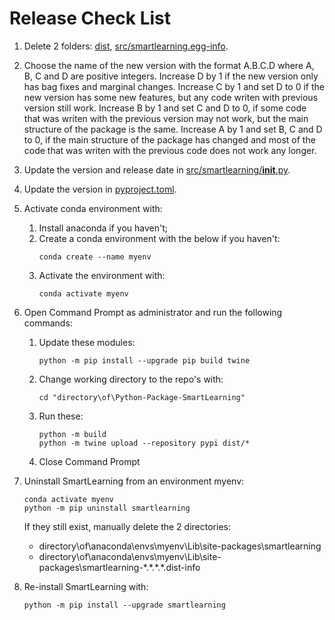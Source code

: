 # Release Check List

1. Delete 2 folders: [dist](dist), [src/smartlearning.egg-info](src/smartlearning.egg-info).

2. Choose the name of the new version with the format A.B.C.D where A, B, C and D are positive integers. Increase D by 1
   if the new version only has bag fixes and marginal changes. Increase C by 1 and set D to 0 if the new version has
   some new features, but any code writen with previous version still work. Increase B by 1 and set C and D to 0, if
   some code that was writen with the previous version may not work, but the main structure of the package is the same.
   Increase A by 1 and set B, C and D to 0, if the main structure of the package has changed and most of the code that
   was writen with the previous code does not work any longer.

3. Update the version and release date in [src/smartlearning/__init__.py](src/smartlearning/__init__.py).

4. Update the version in [pyproject.toml](pyproject.toml).

5. Activate conda environment with:
   
   1. Install anaconda if you haven't;
   2. Create a conda environment with the below if you haven't:
      ```
      conda create --name myenv
      ```
   3. Activate the environment with:
      ```
      conda activate myenv
      ```

6. Open Command Prompt as administrator and run the following commands:

   1. Update these modules:
      ```
      python -m pip install --upgrade pip build twine
      ```
   2. Change working directory to the repo's with:
      ```
      cd "directory\of\Python-Package-SmartLearning"
      ```

   3. Run these:
      ```
      python -m build
      python -m twine upload --repository pypi dist/*
      ```
   4. Close Command Prompt

7. Uninstall SmartLearning from an environment myenv:
   ```
   conda activate myenv
   python -m pip uninstall smartlearning
   ```
   If they still exist, manually delete the 2 directories:
   - directory\of\anaconda\envs\myenv\Lib\site-packages\smartlearning
   - directory\of\anaconda\envs\myenv\Lib\site-packages\smartlearning-\*.\*.\*.\*.dist-info

8. Re-install SmartLearning with:
   ```
   python -m pip install --upgrade smartlearning
   ```

